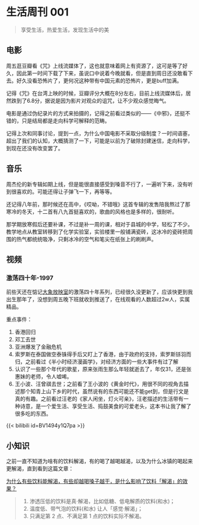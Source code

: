 # 生活周刊 001

> 享受生活，热爱生活，发现生活中的美

## 电影
周五逛豆瓣看《咒》上线流媒体了，这也就意味着网上有资源了，这可是等了好久，因此第一时间下载了下来，虽说口中说着今晚就看，但是直到周日还没敢看下去。好久没看恐怖片了，更何况这种带有中国元素的恐怖片，更是buff加满。

记得《咒》在台湾上映的时候，豆瓣评分大概在8分左右，目前上线流媒体后，居然跌到了6.8分，据说是因为影片对观众的诅咒，让不少观众感觉晦气。

电影是通过伪纪录片的方式来拍摄的，记得之前看过类似的——《中邪》，还挺不错的，只是结局都是走向科学可解释的范畴。

记得上次和同事讨论，提到一点，为什么中国电影不采取分级制度？一时间语塞，超出了我们的认知，大概猜测了一下，可能是以前为了破除封建迷信，走向科学，到现在还没有改变罢了。

## 音乐
周杰伦的新专辑如期上线，但是能很直接感受到嗓音不行了，一遍听下来，没有听到很喜欢的。可能还得让子弹飞一下，再等等。

还记得八年前，那时候还在高中，《哎呦，不错哦》这首专辑的发售陪我熬过了那寒冷的冬天，十二首有八九首挺喜欢的，歌曲的风格也是多样的，很耐听。

那学期放寒假后还要补课，不过是补一周的课，相对于县城的中学，轻松了不少。教学地点从教室转移到了化学实验室，实验楼里一般铺满瓷砖，这冰冷的瓷砖把周围的热气都统统吸净，只剩冰冷的空气和笔尖在纸张上的刷刷声。

## 视频

### 激荡四十年-1997
前些天还在惦记[大象放映室](https://b23.tv/X1nVLK0)的激荡四十年系列，已经很久没更新了，应该快更到我出生那年了，没想到周五晚下班就收到推送了，在线观看的人数超过2w人，实属精品。

重点事件：
1. 香港回归
2. 邓工去世
3. 亚洲爆发了金融危机
4. 索罗斯在泰国做空泰铢得手后又盯上了香港，由于政府的支持，索罗斯铩羽而归，之前看过《半小时经济漫画学》，对经济方面的一些大事件有过了解
5. 认识了一些那个年代的歌星，原来张雨生那么年轻就逝去了，年仅31，还是张惠妹的老师，令人嘘唏。
6. 王小波、汪曾祺去世；之前看了王小波的《黄金时代》，用很不同的视角去描述那个知青上山下乡的时代，虽然说有的东西可能还不能get到，但是行文是真的有趣。之前看过汪老的《家人闲坐，灯火可亲》，汪老描述的生活带有一种诗意，是一个爱生活、享受生活、捣鼓美食的可爱老头，这本书让我了解了很多吃的东西。

{{< bilibili id=BV1494y1Q7pa >}}

## 小知识
之前一直不知道为啥有的饮料解渴，有的喝了越喝越渴，以及为什么冰镇的喝起来更解渴，直到看到这篇文章：

[为什么有些饮料能解渴，有些却越喝嗓子越干，是什么影响了饮料「解渴」的效果？](https://daily.zhihu.com/story/9750499)

> 1. 渗透压低的饮料是真·解渴，比如低糖、低电解质的饮料(和水)；
> 2. 温度低、带气泡的饮料(和水) 让人「感觉·解渴」；
> 3. 只满足第 2 点、不满足第 1 点的饮料实际不解渴。
